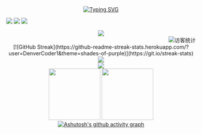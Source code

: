 <!-- 动态打字效果 -->
<div align="center">
  <a href="https://git.io/typing-svg">
    <img src="https://readme-typing-svg.herokuapp.com?font=Fira+Code&size=30&pause=1000&color=A592F7&center=true&width=435&lines=%E4%B8%80++%E5%8F%AA++%E5%A4%A7++%E8%83%BD++%E7%8C%AB" alt="Typing SVG" />
  </a>
</div>

<span > <img src="https://img.shields.io/badge/-HTML5-E34F26?style=flat-square&logo=html5&logoColor=white" /> <img src="https://img.shields.io/badge/-CSS3-1572B6?style=flat-square&logo=css3" /> <img src="https://img.shields.io/badge/-JavaScript-oringe?style=flat-square&logo=javascript" /> </span>

<!-- 贪吃蛇代码贡献图 -->
<div align="center"><img src="https://cdn.jsdelivr.net/gh/sun0225SUN/sun0225SUN/contribution-snake/github-contribution-grid-snake.svg" /></div>

<!-- 访客数统计徽标 -->
<div align="right"><img src="https://visitor-badge.glitch.me/badge?page_id=YiZhiDaNengMao" alt="访客统计" /></div>

<!-- 连续提交代码天数记录 -->
<div align="center">
  [![GitHub Streak](https://github-readme-streak-stats.herokuapp.com/?user=DenverCoder1&theme=shades-of-purple)](https://git.io/streak-stats)
</div>
  
<!-- metrics 基础资料 -->
<div align="center">
  <img src="https://metrics.lecoq.io/YiZhiDaNengMao?template=classic&base=header%2C%20activity%2C%20community%2C%20repositories%2C%20metadata&base.indepth=false&base.hireable=false&config.timezone=Asia%2FShanghai">
</div>

<!-- GitHub奖杯🏆 -->
<div align="center">
  <img  src="https://github-profile-trophy.vercel.app/?username=sun0225SUN&theme=gruvbox&row=1&column=6&no-frame=true&no-bg=true" />
</div>

<!-- GitHub数据统计 -->
<div align="center">
  <img height="137px" src="https://github-readme-stats.vercel.app/api?username=YiZhiDaNengMao&theme=shades-of-purple" />
  <img height="137px" src="https://github-readme-stats.vercel.app/api/top-langs/?username=YiZhiDaNengMao&theme=shades-of-purple" />
</div>

<!-- GitHub 活动统计图 -->
<div align="center">
  <a href="https://github.com/ashutosh00710/github-readme-activity-graph"><img src="https://activity-graph.herokuapp.com/graph?username=YiZhiDaNengMao&theme=dracula" alt="Ashutosh&#39;s github activity graph"></a>
</div>
